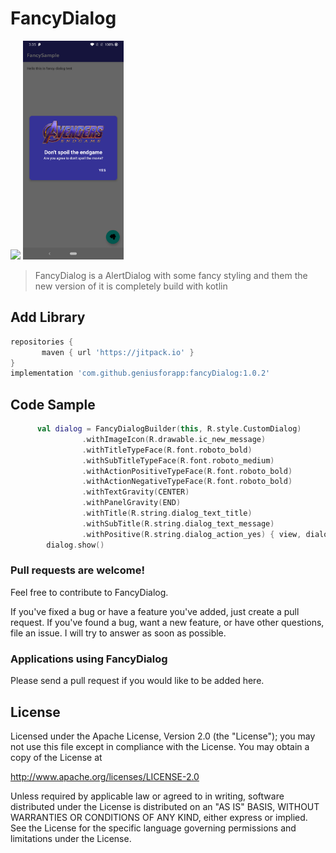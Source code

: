 # FancyDialog

<img src="/images/img1.jpg" height="350"/>
<img src="/images/img2.jpg" height="350"/>


> FancyDialog is a AlertDialog with some fancy styling and them the new version of it is completely build with kotlin 

## Add Library
```gradle
repositories {
       maven { url 'https://jitpack.io' }
}    
implementation 'com.github.geniusforapp:fancyDialog:1.0.2'
```

## Code Sample
```kotlin
      val dialog = FancyDialogBuilder(this, R.style.CustomDialog)
                .withImageIcon(R.drawable.ic_new_message)
                .withTitleTypeFace(R.font.roboto_bold)
                .withSubTitleTypeFace(R.font.roboto_medium)
                .withActionPositiveTypeFace(R.font.roboto_bold)
                .withActionNegativeTypeFace(R.font.roboto_bold)
                .withTextGravity(CENTER)
                .withPanelGravity(END)
                .withTitle(R.string.dialog_text_title)
                .withSubTitle(R.string.dialog_text_message)
                .withPositive(R.string.dialog_action_yes) { view, dialog -> dialog.dismiss() }
        dialog.show()
```

### Pull requests are welcome!

Feel free to contribute to FancyDialog.

If you've fixed a bug or have a feature you've added, just create a pull request. If you've found a bug, want a new feature, or have other questions, file an issue. I will try to answer as soon as possible.

### Applications using FancyDialog

Please send a pull request if you would like to be added here.

## License

Licensed under the Apache License, Version 2.0 (the "License");
you may not use this file except in compliance with the License.
You may obtain a copy of the License at

http://www.apache.org/licenses/LICENSE-2.0

Unless required by applicable law or agreed to in writing, software
distributed under the License is distributed on an "AS IS" BASIS,
WITHOUT WARRANTIES OR CONDITIONS OF ANY KIND, either express or implied.
See the License for the specific language governing permissions and
limitations under the License.
